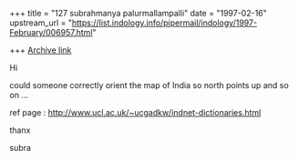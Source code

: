 +++
title = "127 subrahmanya palurmallampalli"
date = "1997-02-16"
upstream_url = "https://list.indology.info/pipermail/indology/1997-February/006957.html"

+++
[Archive link](https://list.indology.info/pipermail/indology/1997-February/006957.html)

Hi 

could someone correctly orient the map of India so north points up and
so on ...

ref page : http://www.ucl.ac.uk/~ucgadkw/indnet-dictionaries.html

thanx

subra




